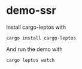# demo-ssr

Install cargo-leptos with

    cargo install cargo-leptos

And run the demo with

    cargo leptos watch

